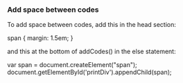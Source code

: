 ### Add space between codes
To add space between codes, add this in the head section:

span {
                margin: 1.5em;
}

and this at the bottom of addCodes() in the else statement:

var span = document.createElement("span");
document.getElementById('printDiv').appendChild(span);

